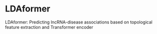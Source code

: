 # LDAformer
 LDAformer: Predicting lncRNA-disease associations based on topological feature extraction and Transformer encoder
